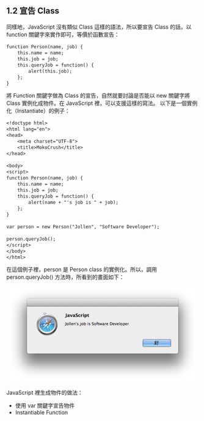 ## 1.2 宣告 Class

同樣地，JavaScript 沒有類似 Class 這樣的語法，所以要宣告 Class 的話，以 function 關鍵字來實作即可，等價於函數宣告：

~~~~~~~~
function Person(name, job) {
	this.name = name;
	this.job = job;
	this.queryJob = function() {
		alert(this.job);
	};
}
~~~~~~~~

將 Function 關鍵字做為 Class 的宣告，自然就要討論是否能以 new 關鍵字將 Class 實例化成物件。在 JavaScript 裡，可以支援這樣的寫法。
以下是一個實例化（Instantiate）的例子：

~~~~~~~~
<!doctype html>
<html lang="en">
<head>
    <meta charset="UTF-8">
    <title>MokoCrush</title>
</head>

<body>
<script>
function Person(name, job) {
	this.name = name;
	this.job = job;
	this.queryJob = function() {
		alert(name + "'s job is " + job);
	};
}
 
var person = new Person("Jollen", "Software Developer");

person.queryJob();
</script>
</body>
</html>
~~~~~~~~

在這個例子裡，person 是 Person class 的實例化。所以，調用 person.queryJob() 方法時，所看到的畫面如下：

![圖 1.1 example-1-1.html 執行結果](images/figure-1_1.png)

JavaScript 裡生成物件的做法：

- 使用 var 關鍵字宣告物件
- Instantiable Function